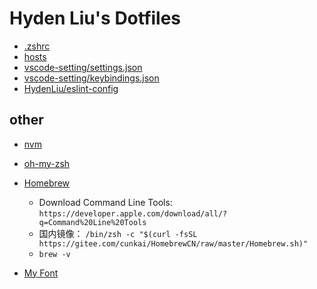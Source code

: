 # Hyden Liu's Dotfiles

* [.zshrc](./.zshrc)
* [hosts](./hosts)
* [vscode-setting/settings.json](./vscode-setting/settings.json)
* [vscode-setting/keybindings.json](./vscode-setting/keybindings.json)
* [HydenLiu/eslint-config](https://github.com/HydenLiu/eslint-config)

## other
* [nvm](https://github.com/nvm-sh/nvm)

* [oh-my-zsh](https://ohmyz.sh/)

* [Homebrew](https://brew.sh/)
   - Download Command Line Tools: `https://developer.apple.com/download/all/?q=Command%20Line%20Tools`
   - 国内镜像： `/bin/zsh -c "$(curl -fsSL https://gitee.com/cunkai/HomebrewCN/raw/master/Homebrew.sh)"`
   - `brew -v`

* [My Font](https://input.djr.com/)
